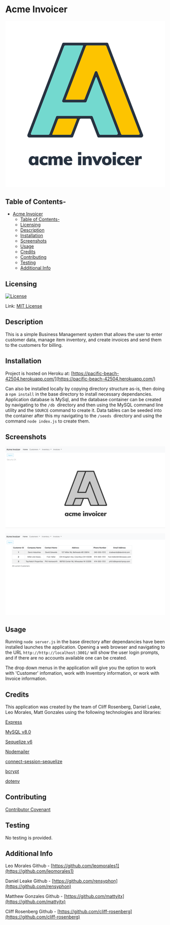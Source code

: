 # Acme Invoicer

![project-logo](assets/transparent_logo_sm.png)

## Table of Contents-
- [Acme Invoicer](#acme-invoicer)
  - [Table of Contents-](#table-of-contents-)
  - [Licensing](#licensing)
  - [Description](#description)
  - [Installation](#installation)
  - [Screenshots](#screenshots)
  - [Usage](#usage)
  - [Credits](#credits)
  - [Contributing](#contributing)
  - [Testing](#testing)
  - [Additional Info](#additional-info)

## Licensing

[![License](https://img.shields.io/badge/license-MIT-green)](./LICENSE)

Link: [MIT License](https://opensource.org/licenses/MIT)

## Description

This is a simple Business Management system that allows the user to enter customer data, manage item inventory, and create invoices and send them to the customers for billing.
     
## Installation

Project is hosted on Heroku at: [https://pacific-beach-42504.herokuapp.com/](https://pacific-beach-42504.herokuapp.com/)

Can also be installed locally by copying directory structure as-is, then doing a `npm install` in the base directory to install necessary dependancies. Application database is MySql, and the database container can be created by navigating to the `/db `directory and then using the MySQL command line utility and the `SOURCE` command to create it. Data tables can be seeded into the container after this my navigating to the `/seeds `directory and using the command `node index.js` to create them.

## Screenshots

![acme-homepage](./assets/acme-screenshot1.png)

![acme-customerpage](./assets/acme-screenshot2.png)

## Usage

Running `node server.js` in the base directory after dependancies have been installed launches the application. Opening a web browser and navigating to the URL `http://http://localhost:3001/` will show the user login prompts, and if there are no accounts available one can be created.

The drop down menus in the application will give you the option to work with 'Customer' infomation, work with Inventory information, or work with Invoice information. 

## Credits

This application was created by the team of Cliff Rosenberg, Daniel Leake, Leo Morales, Matt Gonzales using the following technologies and libraries:

[Express](https://expressjs.com/)

[MySQL v8.0](https://www.mysql.com/)

[Sequelize v6](https://sequelize.org/)

[Nodemailer](https://nodemailer.com/about/)

[connect-session-sequelize](https://www.npmjs.com/package/connect-session-sequelize)

[bcrypt](https://www.npmjs.com/package/bcrypt)

[dotenv](https://www.npmjs.com/package/dotenv)

## Contributing

  [Contributor Covenant](https://www.contributor-covenant.org/)

## Testing

  No testing is provided.

## Additional Info

Leo Morales Github - [https://github.com/leomorales1](https://github.com/leomorales1)

Daniel Leake Github - [https://github.com/rensyphon](https://github.com/rensyphon)

Matthew Gonzales Github - [https://github.com/mattyjtx](https://github.com/mattyjtx)

Cliff Rosenberg Github - [https://github.com/cliff-rosenberg](https://github.com/cliff-rosenberg)